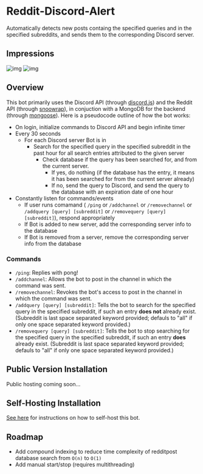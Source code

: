 # Reddit-Discord-Alert

Automatically detects new posts containg the specified queries and in the specified subreddits, and sends them to the corresponding Discord server.

## Impressions

![img](https://i.imgur.com/9S5ztg4.png)
![img](https://i.imgur.com/zZSpwYH.png)

## Overview
This bot primarily uses the Discord API (through [discord.js](https://discord.js.org/#/)) and the Reddit API (through [snoowrap](https://github.com/not-an-aardvark/snoowrap)), in conjuction with a MongoDB for the backend (through [mongoose](https://mongoosejs.com/)). 
Here is a pseudocode outline of how the bot works:
- On login, initialize commands to Discord API and begin infinite timer
- Every 30 seconds
    - For each Discord server Bot is in
        - Search for the specified query in the specified subreddit in the past hour for all search entries attributed to the given server
            - Check database if the query has been searched for, and from the current server. 
                - If yes, do nothing (if the database has the entry, it means it has been searched for from the current server already)
                - If no, send the query to Discord, and send the query to the database with an expiration date of one hour
- Constantly listen for commands/events
    - If user runs comamand ( ```/ping``` or ```/addchannel``` or ```/removechannel``` or  ```/addquery [query] [subreddit]``` or ```/removequery [query] [subreddit]```), respond appropriately
    - If Bot is added to new server, add the corresponding server info to the database
    - If Bot is removed from a server, remove the corresponding server info from the database

### Commands
- ```/ping```: Replies with pong!
- ```/addchannel```: Allows the bot to post in the channel in which the command was sent.
- ```/removechannel```: Revokes the bot's access to post in the channel in which the command was sent.
- ```/addquery [query] [subreddit]```: Tells the bot to search for the specified query in the specified subreddit, if such an entry **does not** already exist. (Subreddit is last space separated keyword provided; defauls to "all" if only one space separated keyword provided.)
- ```/removequery [query] [subreddit]```: Tells the bot to stop searching for the specified query in the specified subreddit, if such an entry **does** already exist. (Subreddit is last space separated keyword provided; defauls to "all" if only one space separated keyword provided.)

## Public Version Installation
Public hosting coming soon...

## Self-Hosting Installation
[See here](https://github.com/eric-lu-VT/Reddit-Discord-Alert/wiki) for instructions on how to self-host this bot.

## Roadmap
- Add compound indexing to reduce time complexity of redditpost database search from ```O(n)``` to ```O(1)```
- Add manual start/stop (requires multithreading)
